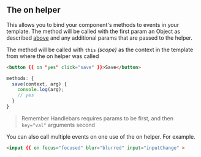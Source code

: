 ## The on helper

This allows you to bind your component's methods to events in your template. The method will be called with the first param an Object as described [above](#methods) and any additional params that are passed to the helper.

The method will be called with `this` _(scope)_ as the context in the template from where the on helper was called

```html
<button {{ on "yes" click="save" }}>Save</button>
```

```javascript
methods: {
  save(context, arg) {
    console.log(arg);
    // yes
  }
}
```

> Remember Handlebars requires params to be first, and then `key="val"` arguments second

You can also call multiple events on one use of the on helper. For example.

```html
<input {{ on focus="focused" blur="blurred" input="inputChange" >
```
